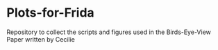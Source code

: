 # Plots-for-Frida
Repository to collect the scripts and figures used in the Birds-Eye-View Paper written by Cecilie
